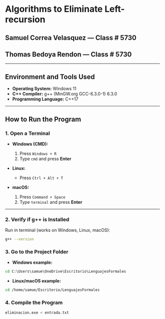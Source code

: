 # Algorithms to Eliminate Left-recursion

## Samuel Correa Velasquez — Class # 5730  
## Thomas Bedoya Rendon — Class # 5730

---

## Environment and Tools Used

- **Operating System:** Windows 11  
- **C++ Compiler:** g++ (MinGW.org GCC-6.3.0-1) 6.3.0  
- **Programming Language:** C++17  

---

## How to Run the Program

### 1. Open a Terminal

- **Windows (CMD):**  
  1. Press `Windows + R`  
  2. Type `cmd` and press **Enter**

- **Linux:**  
  - Press `Ctrl + Alt + T`

- **macOS:**  
  1. Press `Command + Space`  
  2. Type `terminal` and press **Enter**

---

### 2. Verify if g++ is Installed

Run in terminal (works on Windows, Linux, macOS):  
```bash
g++ --version
```

### 3. Go to the Project Folder

- **Windows example:**  
```cmd
cd C:\Users\samue\OneDrive\Escritorio\LenguajesFormales
```
- **Linux/macOS example:**  
```bash
cd /home/samue/Escritorio/LenguajesFormales
```
### 4. Compile the Program

```bash
eliminacion.exe < entrada.txt
```
